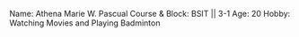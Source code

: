 Name: Athena Marie W. Pascual
Course & Block: BSIT || 3-1
Age: 20
Hobby: Watching Movies and Playing Badminton